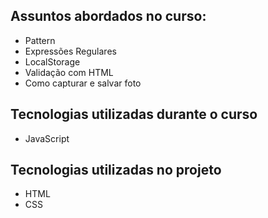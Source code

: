 ## Assuntos abordados no curso:
* Pattern
* Expressões Regulares
* LocalStorage
* Validação com HTML
* Como capturar e salvar foto

## Tecnologias utilizadas durante o curso
* JavaScript

## Tecnologias utilizadas no projeto
* HTML
* CSS
